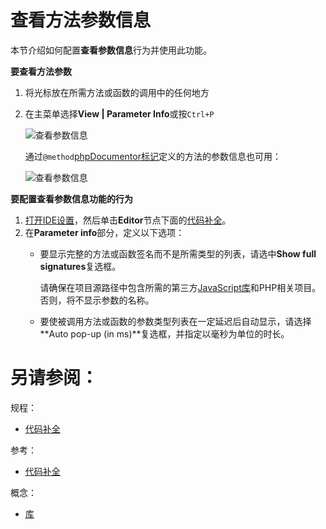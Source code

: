 # 查看方法参数信息


本节介绍如何配置**查看参数信息**行为并使用此功能。

**要查看方法参数**

1. 将光标放在所需方法或函数的调用中的任何地方
2. 在主菜单选择**View | Parameter Info**或按`Ctrl+P`
    
    ![查看参数信息](http://image.jellychen.cn/uploads/2016/12/web_ide_view_parameter_info.png)
    
    通过`@method`[phpDocumentor标记](http://manual.phpdoc.org/HTMLframesConverter/default/)定义的方法的参数信息也可用：
    
    ![查看参数信息](http://image.jellychen.cn/uploads/2016/12/php_storm_view_parameter_info.png)

**要配置查看参数信息功能的行为**

1. [打开IDE设置](/如何使用/常规指南/配置项目和IDE设置/访问设置.md)，然后单击**Editor**节点下面的[代码补全](/参考/设置参数对话框/编辑器/常规/代码补全.md)。
2. 在**Parameter info**部分，定义以下选项：
    * 要显示完整的方法或函数签名而不是所需类型的列表，请选中**Show full signatures**复选框。
        
        请确保在项目源路径中包含所需的第三方[JavaScript库](/如何使用/语言和框架-具体指南/JavaScript-具体指南/配置JavaScript库.md)和PHP相关项目。否则，将不显示参数的名称。
    * 要使被调用方法或函数的参数类型列表在一定延迟后自动显示，请选择**Auto pop-up (in ms)**复选框，并指定以毫秒为单位的时长。
    


# 另请参阅：

规程：

* [代码补全](/如何使用/常规指南/代码补全/README.md)

参考：

* [代码补全](/参考/设置参数对话框/编辑器/常规/代码补全.md)

概念：

* [库](/参考/要点/库.md)
